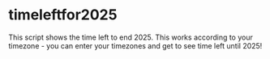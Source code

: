 # timeleftfor2025
This script shows the time left to end 2025. This works according to your timezone -  you can enter your timezones and get to see time left until 2025!
 
